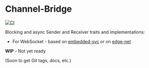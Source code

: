 # Channel-Bridge

[![CI](https://github.com/ivmarkov/channel-bridge/actions/workflows/ci.yml/badge.svg)](https://github.com/ivmarkov/channel-bridge/actions/workflows/ci.yml)

Blocking and async Sender and Receiver traits and implementations:
* For WebSocket - based on [embedded-svc](https://github.com/esp-rs/embedded-svc) or on [edge-net](https://github.com/ivmarkov/edge-net)

**WIP** - Not yet ready

(Soon to get Git tags, docs, etc.)
